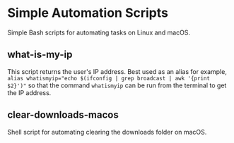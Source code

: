 # Simple Automation Scripts
Simple Bash scripts for automating tasks on Linux and macOS.

## what-is-my-ip
This script returns the user's IP address. Best used as an alias for example, `alias whatismyip="echo $(ifconfig | grep broadcast | awk '{print $2}')"` so that the command `whatismyip` can be run from the terminal to get the IP address.

## clear-downloads-macos
Shell script for automating clearing the downloads folder on macOS. 
